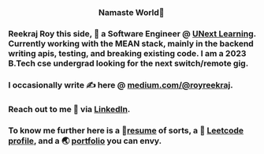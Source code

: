 <!--### Hi there 👋-->
<h3 align="center"> Namaste World🙏 <img src="https://raw.githubusercontent.com/MartinHeinz/MartinHeinz/master/wave.gif" width="0px" height="35px"></h3>

### Reekraj Roy this side, 💼 a Software Engineer @ [UNext Learning](https://u-next.com/). Currently working with the MEAN stack, mainly in the backend writing apis, testing, and breaking existing code. I am a 2023 B.Tech cse undergrad looking for the next switch/remote gig. <br>
### I occasionally write ✍️ here @ [medium.com/@royreekraj](https://medium.com/@royreekraj). <br>
### Reach out to me 💬 via [LinkedIn](https://www.linkedin.com/in/royreekraj/). <br>
### To know me further here is a 🧻[resume](https://drive.google.com/file/d/1cmAL0SUmvS_L3d1L-iM65B-Mof5-qitY/view?usp=sharing) of sorts, a 🥷 [Leetcode profile](https://leetcode.com/royreekraj/), and a 🌏 [portfolio](http://royreekraj.netlify.app) you can envy.

<!--### Looking for a landing page for your business? Drop a text on [LinkedIn](https://www.linkedin.com/in/royreekraj/).-->
<!--### `sudo hello world!` <img src="https://raw.githubusercontent.com/MartinHeinz/MartinHeinz/master/wave.gif" width="30px">-->
<!--<h3 align="center">Cafephile ☕️ by habit, web developer💻️ by passion! </h3>-->
<!--<img align="right" src="https://octodex.github.com/images/daftpunktocat-thomas.gif" alt="reekrajroy" height="300" width="170"/>-->
<!--<p align="left"> <a href="https://github.com/ryo-ma/github-profile-trophy"><img src="https://github-profile-trophy.vercel.app/?username=reekrajroy" alt="reekrajroy" /></a> </p>-->












<!--🌱 Learning<br>-->
<!--🔭 Codechef 3⭐, Hackerrank 5⭐<br>-->
<!--📭 Reach me through [LinkedIN](https://www.linkedin.com/in/royreekraj/)-->






<!--✍️ Find my blogs here: [royreekraj.hashnode](https://royreekraj.hashnode.dev/)

🎧 Listening to Travis Scott<br>
<br>
⚡ Fun fact: I don't like cookies🍪️<br>-->





<!--<br>
<p align="left"> <img src="https://komarev.com/ghpvc/?username=reekrajroy&label=Profile%20views&color=0e75b6&style=flat" alt="reekrajroy" /> </p>

<br>
<p align="left"> <img src="https://komarev.com/ghpvc/?username=reekrajroy&label=Profile%20views&color=0e75b6&style=flat" alt="reekrajroy" /> </p>
<h3 align="left">Find me here:</h3>
<p align="left">
<a href="https://dev.to/reekrajroy" target="blank"><img align="center" src="https://cdn.jsdelivr.net/npm/simple-icons@3.0.1/icons/dev-dot-to.svg" alt="reekrajroy" height="30" width="40" /></a>
<a href="https://twitter.com/reekrajr" target="blank"><img align="center" src="https://raw.githubusercontent.com/rahuldkjain/github-profile-readme-generator/master/src/images/icons/Social/twitter.svg" alt="reekrajr" height="30" width="40" /></a>
<a href="https://medium.com/@royreekraj" target="blank"><img align="center" src="https://raw.githubusercontent.com/rahuldkjain/github-profile-readme-generator/master/src/images/icons/Social/medium.svg" alt="@reekrajroy" height="30" width="40" /></a>
<a href="https://www.codechef.com/users/royreekraj" target="blank"><img align="center" src="https://cdn.jsdelivr.net/npm/simple-icons@3.1.0/icons/codechef.svg" alt="royreekraj" height="30" width="40" /></a>
<a href="https://linkedin.com/in/royreekraj/" target="_blank"><img src="https://img.shields.io/badge/LinkedIn-0077B5?style=for-the-badge&logo=linkedin&logoColor=white" /></a>
<a href="https://www.quora.com/profile/Reekraj-Roy-1" target="_blank"><img src="https://img.shields.io/badge/Quora-%23B92B27.svg?&style=for-the-badge&logo=Quora&logoColor=white" /></a>
</p>
<p align="left"> <a href="https://twitter.com/reekrajr" target="blank"><img src="https://img.shields.io/twitter/follow/reekrajr?logo=twitter&style=for-the-badge" alt="reekrajr" /></a> </p>

<!--<h3 align="left">Languages and Tools:</h3>
<h3 align="center">A passionate frontend developer from India</h3>

<p align="left"> <img src="https://komarev.com/ghpvc/?username=reekrajroy&label=Profile%20views&color=0e75b6&style=flat" alt="reekrajroy" /> </p>

<p align="left"> <a href="https://github.com/ryo-ma/github-profile-trophy"><img src="https://github-profile-trophy.vercel.app/?username=reekrajroy" alt="reekrajroy" /></a> </p>

<p align="left"> <a href="https://twitter.com/reekrajr" target="blank"><img src="https://img.shields.io/twitter/follow/reekrajr?logo=twitter&style=for-the-badge" alt="reekrajr" /></a> </p>

- 📄 Know about my experiences [https://drive.google.com/file/d/1fuA8UY5qmeNZUNSqbz89Fd7DkI4H9iUi/view](https://drive.google.com/file/d/1fuA8UY5qmeNZUNSqbz89Fd7DkI4H9iUi/view)

### Blogs posts
<!-- BLOG-POST-LIST:START -->
<!-- BLOG-POST-LIST:END -->

<!--<h3 align="left">Connect with me:</h3>
<p align="left">
<a href="https://dev.to/reekrajroy" target="blank"><img align="center" src="https://raw.githubusercontent.com/rahuldkjain/github-profile-readme-generator/master/src/images/icons/Social/devto.svg" alt="reekrajroy" height="30" width="40" /></a>
<a href="https://twitter.com/reekrajr" target="blank"><img align="center" src="https://raw.githubusercontent.com/rahuldkjain/github-profile-readme-generator/master/src/images/icons/Social/twitter.svg" alt="reekrajr" height="30" width="40" /></a>
<a href="https://medium.com/@reekrajroy" target="blank"><img align="center" src="https://raw.githubusercontent.com/rahuldkjain/github-profile-readme-generator/master/src/images/icons/Social/medium.svg" alt="@reekrajroy" height="30" width="40" /></a>
</p>-->

<!--<h3 align="left">Languages and Tools:</h3>
<p align="left"> <a href="https://getbootstrap.com" target="_blank" rel="noreferrer"> <img src="https://raw.githubusercontent.com/devicons/devicon/master/icons/bootstrap/bootstrap-plain-wordmark.svg" alt="bootstrap" width="40" height="40"/> </a> <a href="https://www.cprogramming.com/" target="_blank" rel="noreferrer"> <img src="https://raw.githubusercontent.com/devicons/devicon/master/icons/c/c-original.svg" alt="c" width="40" height="40"/> </a> <a href="https://www.w3schools.com/cpp/" target="_blank" rel="noreferrer"> <img src="https://raw.githubusercontent.com/devicons/devicon/master/icons/cplusplus/cplusplus-original.svg" alt="cplusplus" width="40" height="40"/> </a> <a href="https://www.w3schools.com/css/" target="_blank" rel="noreferrer"> <img src="https://raw.githubusercontent.com/devicons/devicon/master/icons/css3/css3-original-wordmark.svg" alt="css3" width="40" height="40"/> </a> <a href="https://expressjs.com" target="_blank" rel="noreferrer"> <img src="https://raw.githubusercontent.com/devicons/devicon/master/icons/express/express-original-wordmark.svg" alt="express" width="40" height="40"/> </a> <a href="https://firebase.google.com/" target="_blank" rel="noreferrer"> <img src="https://www.vectorlogo.zone/logos/firebase/firebase-icon.svg" alt="firebase" width="40" height="40"/> </a> <a href="https://www.gatsbyjs.com/" target="_blank" rel="noreferrer"> <img src="https://www.vectorlogo.zone/logos/gatsbyjs/gatsbyjs-icon.svg" alt="gatsby" width="40" height="40"/> </a> <a href="https://git-scm.com/" target="_blank" rel="noreferrer"> <img src="https://www.vectorlogo.zone/logos/git-scm/git-scm-icon.svg" alt="git" width="40" height="40"/> </a> <a href="https://www.w3.org/html/" target="_blank" rel="noreferrer"> <img src="https://raw.githubusercontent.com/devicons/devicon/master/icons/html5/html5-original-wordmark.svg" alt="html5" width="40" height="40"/> </a> <a href="https://www.java.com" target="_blank" rel="noreferrer"> <img src="https://raw.githubusercontent.com/devicons/devicon/master/icons/java/java-original.svg" alt="java" width="40" height="40"/> </a> <a href="https://developer.mozilla.org/en-US/docs/Web/JavaScript" target="_blank" rel="noreferrer"> <img src="https://raw.githubusercontent.com/devicons/devicon/master/icons/javascript/javascript-original.svg" alt="javascript" width="40" height="40"/> </a> <a href="https://www.linux.org/" target="_blank" rel="noreferrer"> <img src="https://raw.githubusercontent.com/devicons/devicon/master/icons/linux/linux-original.svg" alt="linux" width="40" height="40"/> </a> <a href="https://www.mongodb.com/" target="_blank" rel="noreferrer"> <img src="https://raw.githubusercontent.com/devicons/devicon/master/icons/mongodb/mongodb-original-wordmark.svg" alt="mongodb" width="40" height="40"/> </a> <a href="https://www.mysql.com/" target="_blank" rel="noreferrer"> <img src="https://raw.githubusercontent.com/devicons/devicon/master/icons/mysql/mysql-original-wordmark.svg" alt="mysql" width="40" height="40"/> </a> <a href="https://nodejs.org" target="_blank" rel="noreferrer"> <img src="https://raw.githubusercontent.com/devicons/devicon/master/icons/nodejs/nodejs-original-wordmark.svg" alt="nodejs" width="40" height="40"/> </a> <a href="https://www.python.org" target="_blank" rel="noreferrer"> <img src="https://raw.githubusercontent.com/devicons/devicon/master/icons/python/python-original.svg" alt="python" width="40" height="40"/> </a> <a href="https://reactjs.org/" target="_blank" rel="noreferrer"> <img src="https://raw.githubusercontent.com/devicons/devicon/master/icons/react/react-original-wordmark.svg" alt="react" width="40" height="40"/> </a> </p>-->

<!--<p>&nbsp;<img align="center" src="https://github-readme-stats.vercel.app/api?username=reekrajroy&show_icons=true&locale=en" alt="reekrajroy" /></p>-->

<!--[![willianrod's wakatime stats](https://github-readme-stats.vercel.app/api/wakatime?royreekraj=willianrod)](https://github.com/anuraghazra/github-readme-stats)<p>-->
<!--<img align="center" src="https://github-readme-streak-stats.herokuapp.com/?user=reekrajroy&" alt="reekrajroy" /></p>-->
<!--<p align="left"> <img src="https://komarev.com/ghpvc/?username=reekrajroy&label=Profile%20views&color=0e75b6&style=flat" alt="reekrajroy" /> </p>-->
<!--<p><img align="left" src="https://github-readme-stats.vercel.app/api/top-langs?username=reekrajroy&show_icons=true&locale=en&layout=compact" alt="reekrajroy" /></p>-->
<!--[![Reekraj's github activity graph](https://activity-graph.herokuapp.com/graph?username=REEKRAJROY&theme=github)](https://github.com/REEKRAJROY/github-readme-activity-graph)-->

